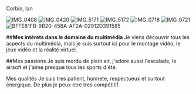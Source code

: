 Corbin, Ian

![IMG_0408](https://user-images.githubusercontent.com/106936139/214934238-9585a1ee-3225-4bad-b483-e9c84b68e9ad.jpeg)
![IMG_0420](https://user-images.githubusercontent.com/106936139/214934240-14c8b596-3857-4ac9-9fe4-c89de3f603e6.jpeg)
![IMG_5171](https://user-images.githubusercontent.com/106936139/214934243-65f184ae-fa18-4c87-860e-366927a87b69.JPG)
![IMG_5172](https://user-images.githubusercontent.com/106936139/214934246-fba9b234-f539-496c-b413-04fddda7aa5f.JPG)
![IMG_0718](https://user-images.githubusercontent.com/106936139/214934249-c5d54800-c840-4448-9242-37deae19b06a.JPG)
![IMG_0721](https://user-images.githubusercontent.com/106936139/214934250-13552460-4059-497e-8bf5-98f624b78581.JPG)
![BFFE81FB-9B20-458A-AF2A-02912D391585](https://user-images.githubusercontent.com/106936139/214934251-f249e4eb-61ed-423b-891d-74d29ae76eb8.jpg)

##**Mes intérets dans le domaine du multimédia**
Je viens découvrir tous les aspects du multimédia, mais je suis surtout ici pour le montage vidéo, le jeux vidéo et la réalité virtuel.

##Mes passions
Je suis mordu de plein air, j'adore aussi l'escalade, le airsoft et j'aime presque tous les sports d'été.

Mes qualités
Je suis tres patient, honnete, respectueux et surtout énergique. De plus je peux etre tres compétitif.


